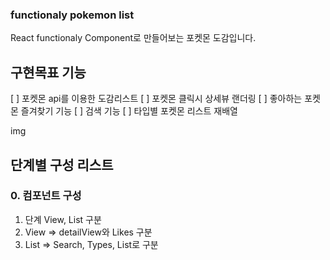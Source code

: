 ### functionaly pokemon list
React functionaly Component로 만들어보는 포켓몬 도감입니다.

## 구현목표 기능
[ ] 포켓몬 api를 이용한 도감리스트
[ ] 포켓몬 클릭시 상세뷰 랜더링
[ ] 좋아하는 포켓몬 즐겨찾기 기능
[ ] 검색 기능
[ ] 타입별 포켓몬 리스트 재배열

img

## 단계별 구성 리스트

### 0. 컴포넌트 구성
1. 단계 View, List 구분
2. View ⇒ detailView와 Likes 구분
3. List ⇒ Search, Types, List로 구분
